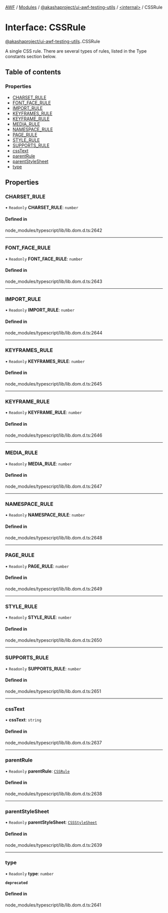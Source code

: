 [AWF](../README.md) / [Modules](../modules.md) / [@akashaproject/ui-awf-testing-utils](../modules/akashaproject_ui_awf_testing_utils.md) / [<internal\>](../modules/akashaproject_ui_awf_testing_utils._internal_.md) / CSSRule

# Interface: CSSRule

[@akashaproject/ui-awf-testing-utils](../modules/akashaproject_ui_awf_testing_utils.md).[<internal>](../modules/akashaproject_ui_awf_testing_utils._internal_.md).CSSRule

A single CSS rule. There are several types of rules, listed in the Type constants section below.

## Table of contents

### Properties

- [CHARSET\_RULE](akashaproject_ui_awf_testing_utils._internal_.CSSRule.md#charset_rule)
- [FONT\_FACE\_RULE](akashaproject_ui_awf_testing_utils._internal_.CSSRule.md#font_face_rule)
- [IMPORT\_RULE](akashaproject_ui_awf_testing_utils._internal_.CSSRule.md#import_rule)
- [KEYFRAMES\_RULE](akashaproject_ui_awf_testing_utils._internal_.CSSRule.md#keyframes_rule)
- [KEYFRAME\_RULE](akashaproject_ui_awf_testing_utils._internal_.CSSRule.md#keyframe_rule)
- [MEDIA\_RULE](akashaproject_ui_awf_testing_utils._internal_.CSSRule.md#media_rule)
- [NAMESPACE\_RULE](akashaproject_ui_awf_testing_utils._internal_.CSSRule.md#namespace_rule)
- [PAGE\_RULE](akashaproject_ui_awf_testing_utils._internal_.CSSRule.md#page_rule)
- [STYLE\_RULE](akashaproject_ui_awf_testing_utils._internal_.CSSRule.md#style_rule)
- [SUPPORTS\_RULE](akashaproject_ui_awf_testing_utils._internal_.CSSRule.md#supports_rule)
- [cssText](akashaproject_ui_awf_testing_utils._internal_.CSSRule.md#csstext)
- [parentRule](akashaproject_ui_awf_testing_utils._internal_.CSSRule.md#parentrule)
- [parentStyleSheet](akashaproject_ui_awf_testing_utils._internal_.CSSRule.md#parentstylesheet)
- [type](akashaproject_ui_awf_testing_utils._internal_.CSSRule.md#type)

## Properties

### CHARSET\_RULE

• `Readonly` **CHARSET\_RULE**: `number`

#### Defined in

node_modules/typescript/lib/lib.dom.d.ts:2642

___

### FONT\_FACE\_RULE

• `Readonly` **FONT\_FACE\_RULE**: `number`

#### Defined in

node_modules/typescript/lib/lib.dom.d.ts:2643

___

### IMPORT\_RULE

• `Readonly` **IMPORT\_RULE**: `number`

#### Defined in

node_modules/typescript/lib/lib.dom.d.ts:2644

___

### KEYFRAMES\_RULE

• `Readonly` **KEYFRAMES\_RULE**: `number`

#### Defined in

node_modules/typescript/lib/lib.dom.d.ts:2645

___

### KEYFRAME\_RULE

• `Readonly` **KEYFRAME\_RULE**: `number`

#### Defined in

node_modules/typescript/lib/lib.dom.d.ts:2646

___

### MEDIA\_RULE

• `Readonly` **MEDIA\_RULE**: `number`

#### Defined in

node_modules/typescript/lib/lib.dom.d.ts:2647

___

### NAMESPACE\_RULE

• `Readonly` **NAMESPACE\_RULE**: `number`

#### Defined in

node_modules/typescript/lib/lib.dom.d.ts:2648

___

### PAGE\_RULE

• `Readonly` **PAGE\_RULE**: `number`

#### Defined in

node_modules/typescript/lib/lib.dom.d.ts:2649

___

### STYLE\_RULE

• `Readonly` **STYLE\_RULE**: `number`

#### Defined in

node_modules/typescript/lib/lib.dom.d.ts:2650

___

### SUPPORTS\_RULE

• `Readonly` **SUPPORTS\_RULE**: `number`

#### Defined in

node_modules/typescript/lib/lib.dom.d.ts:2651

___

### cssText

• **cssText**: `string`

#### Defined in

node_modules/typescript/lib/lib.dom.d.ts:2637

___

### parentRule

• `Readonly` **parentRule**: [`CSSRule`](../modules/akashaproject_ui_awf_testing_utils._internal_.md#cssrule)

#### Defined in

node_modules/typescript/lib/lib.dom.d.ts:2638

___

### parentStyleSheet

• `Readonly` **parentStyleSheet**: [`CSSStyleSheet`](../modules/akashaproject_ui_awf_testing_utils._internal_.md#cssstylesheet)

#### Defined in

node_modules/typescript/lib/lib.dom.d.ts:2639

___

### type

• `Readonly` **type**: `number`

**`deprecated`**

#### Defined in

node_modules/typescript/lib/lib.dom.d.ts:2641
